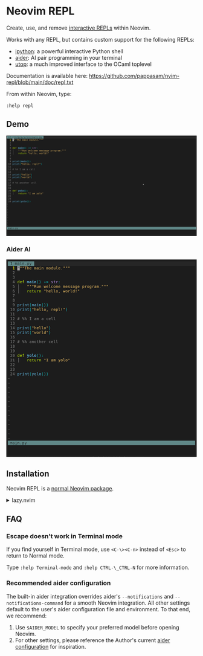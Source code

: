 # Neovim REPL

Create, use, and remove [interactive REPLs](https://en.wikipedia.org/wiki/Read%E2%80%93eval%E2%80%93print_loop) within Neovim.

Works with any REPL, but contains custom support for the following REPLs:

- [ipython](https://ipython.readthedocs.io/en/stable): a powerful interactive Python shell
- [aider](https://aider.chat): AI pair programming in your terminal
- [utop](https://opam.ocaml.org/blog/about-utop): a much improved interface to the OCaml toplevel

Documentation is available here: <https://github.com/pappasam/nvim-repl/blob/main/doc/repl.txt>

From within Neovim, type:

```vim
:help repl
```

## Demo

![demo](images/nvim-repl-demo.gif)

### Aider AI

![demo](images/nvim-repl-aider-demo.gif)

## Installation

Neovim REPL is a [normal Neovim package](https://neovim.io/doc/user/usr_05.html#_adding-a-package).

<details>
  <summary>lazy.nvim</summary>
  <br>

Configuration for <https://github.com/folke/lazy.nvim>

```lua
{
  "pappasam/nvim-repl",
  init = function()
    vim.g["repl_filetype_commands"] = {
      bash = "bash",
      javascript = "node",
    }
  end,
  keys = {
    { "<Leader>rc", "<Plug>(ReplSendCell)",   mode = "n", desc = "Send Repl Cell" },
    { "<Leader>rr", "<Plug>(ReplSendLine)",   mode = "n", desc = "Send Repl Line" },
    { "<Leader>r",  "<Plug>(ReplSendVisual)", mode = "x", desc = "Send Repl Visual Selection" },
  },
}
```

</details>

## FAQ

### Escape doesn't work in Terminal mode

If you find yourself in Terminal mode, use `<C-\><C-n>` instead of `<Esc>` to return to Normal mode.

Type `:help Terminal-mode` and `:help CTRL-\_CTRL-N` for more information.

### Recommended aider configuration

The built-in aider integration overrides aider's `--notifications` and `--notifications-command` for a smooth Neovim integration. All other settings default to the user's aider configuration file and environment. To that end, we recommend:

1. Use `$AIDER_MODEL` to specify your preferred model before opening Neovim.
2. For other settings, please reference the Author's current [aider configuration](https://github.com/pappasam/config/blob/main/dotfiles/.aider.conf.yml) for inspiration.
